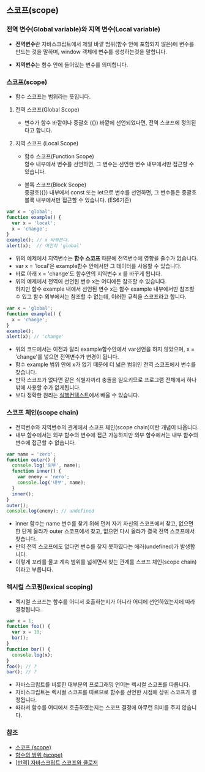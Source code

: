 ## 스코프(scope)


### 전역 변수(Global variable)와 지역 변수(Local variable)

* **전역변수**란 자바스크립트에서 제일 바깥 범위(함수 안에 포함되지 않은)에 변수를 만드는 것을 말하며, window 객체에 변수를 생성하는것을 말합니다.

* **지역변수**는 함수 안에 들어있는 변수를 의미합니다.


### 스코프(scope)

* 함수 스코프는 범위라는 뜻입니다.

1. 전역 스코프(Global Scope)
   - 변수가 함수 바깥이나 중괄호 ({}) 바깥에 선언되었다면, 전역 스코프에 정의된다고 합니다.  
 
1. 지역 스코프 (Local Scope)  
   - 함수 스코프(Function Scope)  
      함수 내부에서 변수를 선언하면, 그 변수는 선언한 변수 내부에서만 접근할 수 있습니다.
   
   - 블록 스코프(Block Scope)  
      중괄호({}) 내부에서 const 또는 let으로 변수를 선언하면, 그 변수들은 중괄호 블록 내부에서만 접근할 수 있습니다. (ES6기준)  
   

```javascript
var x = 'global';
function example() {
  var x = 'local';
  x = 'change';
}
example(); // x 바꿔본다.
alert(x);  // 여전히 'global'
```

* 위의 예제에서 지역변수는 **함수 스코프** 때문에 전역변수에 영향을 줄수가 없습니다.  
* var x = 'local'은 example함수 안에서만 그 데이터를 사용할 수 있습니다.    
* 바로 아래 x = 'change'도 함수안의 지역변수 x 를 바꾸게 됩니다.  
* 위의 예제에서 전역에 선언된 변수 x는 어디에든 참조할 수 있습니다.  
하지만 함수 example 내에서 선언된 변수 x는 함수 example 내부에서만 참조할 수 있고 함수 외부에서는 참조할 수 없는데, 이러한 규칙을 스코프라고 합니다.

```javascript
var x = 'global';
function example() {
  x = 'change';
}
example();
alert(x); // 'change'
```
* 위의 코드에서는 이전과 달리 example함수안에서 var선언을 하지 않았으며, x = 'change'를 넣으면 전역변수가 변경이 됩니다.  
* 함수 example 범위 안에 x가 없기 때문에 더 넓은 범위인 전역 스코프에서 변수를 찾습니다.    
* 만약 스코프가 없다면 같은 식별자끼리 충돌을 일으키므로 프로그램 전체에서 하나밖에 사용할 수가 없게됩니다.  
* 보다 정확한 원리는 [실행컨텍스트](/js_context/README.md)에서 배울 수 있습니다.


### 스코프 체인(scope chain)

* 전역변수와 지역변수의 관계에서 스코프 체인(scope chain)이란 개념이 나옵니다.  
* 내부 함수에서는 외부 함수의 변수에 접근 가능하지만 외부 함수에서는 내부 함수의 변수에 접근할 수 없습니다.


```javascript
var name = 'zero';
function outer() {
  console.log('외부', name);
  function inner() {
    var enemy = 'nero';
    console.log('내부', name);
  }
  inner();
}
outer();
console.log(enemy); // undefined
```

* inner 함수는 name 변수를 찾기 위해 먼저 자기 자신의 스코프에서 찾고, 없으면 한 단계 올라가 outer 스코프에서 찾고, 
  없으면 다시 올라가 결국 전역 스코프에서 찾습니다.   
* 만약 전역 스코프에도 없다면 변수를 찾지 못하였다는 에러(undefined)가 발생합니다.  
* 이렇게 꼬리를 물고 계속 범위를 넓히면서 찾는 관계를 스코프 체인(scope chain)이라고 부릅니다.


### 렉시컬 스코핑(lexical scoping)

* 렉시컬 스코프는 함수를 어디서 호출하는지가 아니라 어디에 선언하였는지에 따라 결정됩니다.  


```javascript
var x = 1;
function foo() {
  var x = 10;
  bar();
}
function bar() {
  console.log(x);
}
foo(); // ?
bar(); // ?
```

* 자바스크립트를 비롯한 대부분의 프로그래밍 언어는 렉시컬 스코프를 따릅니다.  
* 자바스크립트는 렉시컬 스코프를 따르므로 함수를 선언한 시점에 상위 스코프가 결정됩니다.  
* 따라서 함수를 어디에서 호출하였는지는 스코프 결정에 아무런 의미를 주지 않습니다.    




### 참조

- [스코프 (scope)](https://poiemaweb.com/js-scope)
- [함수의 범위 (scope)](https://www.zerocho.com/category/Javascript/post/5740531574288ebc5f2ba97e)
- [[번역] 자바스크립트 스코프와 클로저](https://medium.com/@khwsc1/%EB%B2%88%EC%97%AD-%EC%9E%90%EB%B0%94%EC%8A%A4%ED%81%AC%EB%A6%BD%ED%8A%B8-%EC%8A%A4%EC%BD%94%ED%94%84%EC%99%80-%ED%81%B4%EB%A1%9C%EC%A0%80-javascript-scope-and-closures-8d402c976d19)

